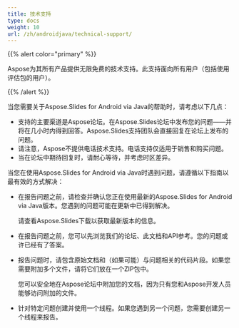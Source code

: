 ```yaml
---
title: 技术支持
type: docs
weight: 10
url: /zh/androidjava/technical-support/
---
```


{{% alert color="primary" %}} 

Aspose为其所有产品提供无限免费的技术支持。此支持面向所有用户（包括使用评估包的用户）。

{{% /alert %}} 

当您需要关于Aspose.Slides for Android via Java的帮助时，请考虑以下几点：

- 支持的主要渠道是Aspose论坛。在Aspose.Slides论坛中发布您的问题——并将在几小时内得到回答。Aspose.Slides支持团队会直接回复在论坛上发布的问题。
- 请注意，Aspose不提供电话技术支持。电话支持仅适用于销售和购买问题。
- 当在论坛中期待回复时，请耐心等待，并考虑时区差异。

当您在使用Aspose.Slides for Android via Java时遇到问题，请遵循以下指南以最有效的方式解决：

- 在报告问题之前，请检查并确认您正在使用最新的Aspose.Slides for Android via Java版本。您遇到的问题可能在更新中已得到解决。 

  请查看Aspose.Slides下载以获取最新版本的信息。

- 在报告问题之前，您可以先浏览我们的论坛、此文档和API参考。您的问题或许已经有了答案。 

- 报告问题时，请包含原始文档和（如果可能）与问题相关的代码片段。如果您需要附加多个文件，请将它们放在一个ZIP包中。 

  您可以安全地在Aspose论坛中附加您的文档，因为只有您和Aspose开发人员能够访问附加的文件。

- 针对特定问题创建并使用一个线程。如果您遇到另一个问题，您需要创建另一个线程来报告。 

